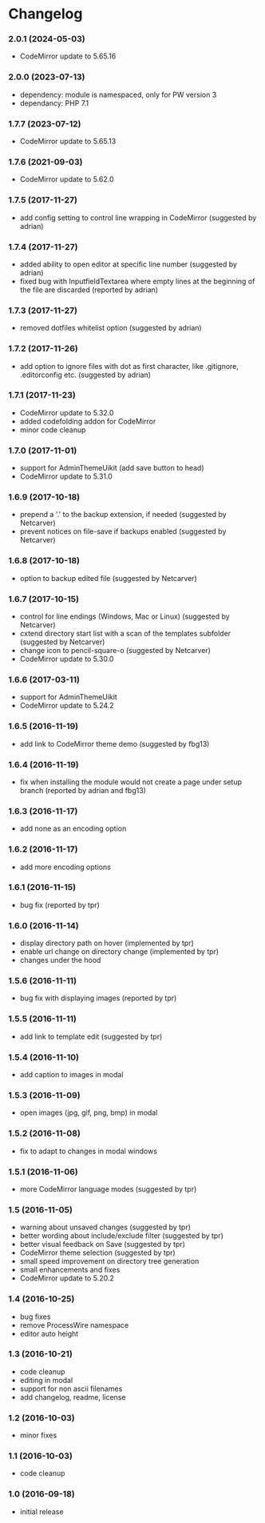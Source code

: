 # Changelog

### 2.0.1 (2024-05-03)
- CodeMirror update to 5.65.16

### 2.0.0 (2023-07-13)
- dependency: module is namespaced, only for PW version 3
- dependancy: PHP 7.1

### 1.7.7 (2023-07-12)
- CodeMirror update to 5.65.13

### 1.7.6 (2021-09-03)
- CodeMirror update to 5.62.0

### 1.7.5 (2017-11-27)
- add config setting to control line wrapping in CodeMirror (suggested by adrian)

### 1.7.4 (2017-11-27)
- added ability to open editor at specific line number (suggested by adrian)
- fixed bug with InputfieldTextarea where empty lines at the beginning of the file are discarded (reported by adrian)

### 1.7.3 (2017-11-27)
- removed dotfiles whitelist option (suggested by adrian)

### 1.7.2 (2017-11-26)
- add option to ignore files with dot as first character, like .gitignore, .editorconfig etc. (suggested by adrian)

### 1.7.1 (2017-11-23)
- CodeMirror update to 5.32.0
- added codefolding addon for CodeMirror
- minor code cleanup

### 1.7.0 (2017-11-01)
- support for AdminThemeUikit (add save button to head)
- CodeMirror update to 5.31.0

### 1.6.9 (2017-10-18)
- prepend a '.' to the backup extension, if needed (suggested by Netcarver)
- prevent notices on file-save if backups enabled (suggested by Netcarver)

### 1.6.8 (2017-10-18)
- option to backup edited file (suggested by Netcarver)

### 1.6.7 (2017-10-15)
- control for line endings (Windows, Mac or Linux) (suggested by Netcarver)
- cxtend directory start list with a scan of the templates subfolder (suggested by Netcarver)
- change icon to pencil-square-o (suggested by Netcarver)
- CodeMirror update to 5.30.0

### 1.6.6 (2017-03-11)
- support for AdminThemeUikit
- CodeMirror update to 5.24.2

### 1.6.5 (2016-11-19)
- add link to CodeMirror theme demo (suggested by fbg13)

### 1.6.4 (2016-11-19)
- fix when installing the module would not create a page under setup branch (reported by adrian and fbg13)

### 1.6.3 (2016-11-17)
- add none as an encoding option

### 1.6.2 (2016-11-17)
- add more encoding options

### 1.6.1 (2016-11-15)
- bug fix (reported by tpr)

### 1.6.0 (2016-11-14)
- display directory path on hover (implemented by tpr)
- enable url change on directory change (implemented by tpr)
- changes under the hood

### 1.5.6 (2016-11-11)
- bug fix with displaying images (reported by tpr)

### 1.5.5 (2016-11-11)
- add link to template edit (suggested by tpr)

### 1.5.4 (2016-11-10)
- add caption to images in modal

### 1.5.3 (2016-11-09)
- open images (jpg, gif, png, bmp) in modal

### 1.5.2 (2016-11-08)
- fix to adapt to changes in modal windows

### 1.5.1 (2016-11-06)
- more CodeMirror language modes (suggested by tpr)

### 1.5 (2016-11-05)
- warning about unsaved changes (suggested by tpr)
- better wording about include/exclude filter (suggested by tpr)
- better visual feedback on Save (suggested by tpr)
- CodeMirror theme selection (suggested by tpr)
- small speed improvement on directory tree generation
- small enhancements and fixes
- CodeMirror update to 5.20.2

### 1.4 (2016-10-25)
- bug fixes
- remove ProcessWire namespace
- editor auto height

### 1.3 (2016-10-21)
- code cleanup
- editing in modal
- support for non ascii filenames
- add changelog, readme, license

### 1.2 (2016-10-03)
- minor fixes

### 1.1 (2016-10-03)
- code cleanup

### 1.0 (2016-09-18)
- initial release
